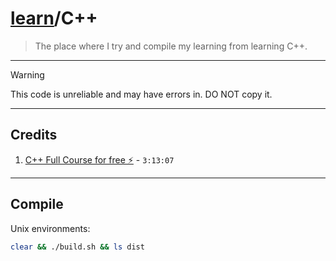 # [learn](https://github.com/james-beans/learn)/C++
> The place where I try and compile my learning from learning C++.

---

> [!WARNING]
> This code is unreliable and may have errors in. DO NOT copy it.

---

## Credits
1. [C++ Full Course for free ⚡](https://www.youtube.com/watch?v=-TkoO8Z07hI) - `3:13:07`

---

## Compile
Unix environments:
```bash
clear && ./build.sh && ls dist
```

